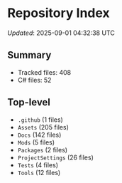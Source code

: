 # Repository Index

_Updated_: 2025-09-01 04:32:38 UTC

## Summary
- Tracked files: 408
- C# files: 52

## Top-level
- `.github` (1 files)
- `Assets` (205 files)
- `Docs` (142 files)
- `Mods` (5 files)
- `Packages` (2 files)
- `ProjectSettings` (26 files)
- `Tests` (4 files)
- `Tools` (12 files)
